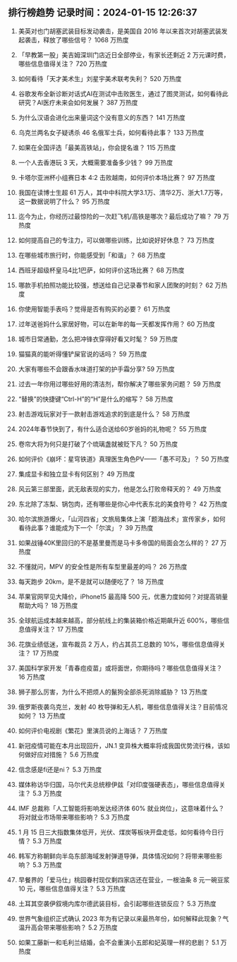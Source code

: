 
## 排行榜趋势 记录时间：2024-01-15 12:26:37
  
  1. 美英对也门胡塞武装目标发动袭击，是美国自 2016 年以来首次对胡塞武装发起袭击，释放了哪些信号？ 1068 万热度
    
  2. 「早教第一股」美吉姆深圳门店近日全部停业，有家长还剩近 2 万元课时费，哪些信息值得关注？ 720 万热度
    
  3. 如何看待「天才美术生」刘星宇美术联考失利？ 520 万热度
    
  4. 谷歌发布全新诊断对话式AI在测试中击败医生，通过了图灵测试，如何看待此研究？AI医疗未来会如何发展？ 387 万热度
    
  5. 为什么汉语会进化出来量词这个没有意义的东西？ 141 万热度
    
  6. 乌克兰两名女子疑诱杀 46 名俄军士兵，如何看待此事？ 133 万热度
    
  7. 如果在全国评选「最美高铁站」，你会提名谁？ 115 万热度
    
  8. 一个人去香港玩 3 天，大概需要准备多少钱？ 99 万热度
    
  9. 卡塔尔亚洲杯小组赛日本 4:2 击败越南，如何评价本场比赛？ 97 万热度
    
  10. 我国在读博士生超 61 万人，其中中科院大学3.1万、清华2万、浙大1.7万等，这一数据说明了什么？ 95 万热度
    
  11. 迄今为止，你经历过最惊险的一次赶飞机/高铁是哪次？最后成功了嘛？ 79 万热度
    
  12. 如何提高自己的专注力，可以做哪些训练，比如说好好休息？ 73 万热度
    
  13. 在哪些城市旅行时，你能感受到「和谐」？ 68 万热度
    
  14. 西班牙超级杯皇马4比1巴萨，如何评价这场比赛？ 68 万热度
    
  15. 哪款手机拍照功能比较强，想送给自己记录春节和家人团聚的时刻？ 62 万热度
    
  16. 你使用智能手表吗？觉得是否有购买的必要？ 61 万热度
    
  17. 过年送爸妈什么家居好物，可以在新年的每一天都发挥作用？ 60 万热度
    
  18. 城市日常通勤，怎么把冲锋衣穿得好看又时髦？ 59 万热度
    
  19. 猫猫真的能听得懂铲屎官说的话吗？ 59 万热度
    
  20. 大家有哪些不会跟香水味道打架的护手霜分享? 59 万热度
    
  21. 过去一年你用过哪些好用的清洁剂，帮你解决了哪些家务问题？ 59 万热度
    
  22. “替换”的快捷键“Ctrl-H”的“H”是什么的缩写？ 58 万热度
    
  23. 射击游戏玩家对于一款射击游戏追求的到底是什么？ 58 万热度
    
  24. 2024年春节快到了，有什么适合送给60岁爸妈的礼物呢？ 55 万热度
    
  25. 卷帘大将为何只是打破了个琉璃盏就被贬下凡？ 50 万热度
    
  26. 如何评价《崩坏：星穹铁道》真理医生角色PV——「愚不可及」？ 50 万热度
    
  27. 集成显卡和独立显卡有何区别？ 49 万热度
    
  28. 风云第三部里面，武无敌表现的实力，他是怎么打败帝释天的？ 49 万热度
    
  29. 东北除了冻梨、锅包肉，还有哪些是你心中代表东北的美食符号？ 42 万热度
    
  30. 哈尔滨旅游爆火，「山河四省」文旅局集体上演「题海战术」宣传家乡，如何看待此事？谁能成为下一个「尔滨」？ 39 万热度
    
  31. 如果战锤40K里回归的不是基里曼而是马卡多帝国的局面会怎么样的？ 27 万热度
    
  32. 不懂就问，MPV 的安全性是所有车型里最差的吗？ 26 万热度
    
  33. 每天跑步 20km，是不是就可以随便吃了？ 18 万热度
    
  34. 苹果官网罕见大降价，iPhone15 最高降 500 元，优惠力度如何？对提高销量帮助大吗？ 18 万热度
    
  35. 全球航运成本越来越高，部分航线上的集装箱价格近期飙升近 600%，哪些信息值得关注？ 17 万热度
    
  36. 花旗业绩低迷，宣布裁员 2 万人，约占其员工总数的 10%，哪些信息值得关注？ 17 万热度
    
  37. 美国科学家开发「青春痘疫苗」或将面世，你期待吗？哪些信息值得关注？ 16 万热度
    
  38. 狮子那么厉害，为什么不把烦人的鬣狗全部杀死消除威胁？ 13 万热度
    
  39. 俄罗斯夜袭乌克兰，发射 40 枚导弹和无人机，哪些信息值得关注？目前情况如何？ 13 万热度
    
  40. 如何评价电视剧《繁花》里演员说的上海话？ 7 万热度
    
  41. 新冠疫情可能在本月出现回升，JN.1 变异株大概率将成我国优势流行株，该如何做好应对措施？ 5.6 万热度
    
  42. 信念感是fi还是ni？ 5.3 万热度
    
  43. 媒体称访华归国，马尔代夫总统穆伊兹「对印度强硬表态」，哪些信息值得关注？ 5.3 万热度
    
  44. IMF 总裁称「人工智能将影响发达经济体 60% 就业岗位」，这意味着什么？将对就业市场带来哪些影响？ 5.3 万热度
    
  45. 1 月 15 日三大指数集体低开，光伏、煤炭等板块开盘走低，如何看待今日行情？ 5.3 万热度
    
  46. 韩军方称朝鲜向半岛东部海域发射弹道导弹，具体情况如何？将带来哪些影响？ 5.3 万热度
    
  47. 早餐界的「爱马仕」桃园眷村现仅剩四家店还在营业，一根油条 8 元一碗豆浆 10 元，哪些信息值得关注？ 5.3 万热度
    
  48. 土耳其空袭伊叙境内库尔德武装目标，会引起哪些连锁反应？ 5.3 万热度
    
  49. 世界气象组织正式确认 2023 年为有记录以来最热年份，如何解释此现象？气温升高会带来哪些影响？ 5.2 万热度
    
  50. 如果工藤新一和毛利兰结婚，会不会重演小五郎和妃英理一样的悲剧？ 5.1 万热度
    